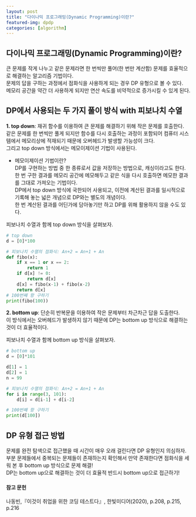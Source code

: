 ```yaml
---
layout: post
title: "다이나믹 프로그래밍(Dynamic Programming)이란?"
featured-img: dpdp
categories: [algorithm]
---
```


## 다이나믹 프로그래밍(Dynamic Programming)이란?

큰 문제를 작게 나누고 같은 문제라면 한 번씩만 풀어(한 번만 계산함) 문제를 효율적으로 해결하는 알고리즘 기법이다.  
문제의 답을 구하는 과정에서 점화식을 사용하게 되는 경우 DP 유형으로 볼 수 있다.  
메모리 공간을 약간 더 사용하게 되지만 연산 속도를 비약적으로 증가시킬 수 있게 된다.

## DP에서 사용되는 두 가지 풀이 방식 with 피보나치 수열

**1. top down**: 재귀 함수를 이용하여 큰 문제를 해결하기 위해 작은 문제를 호출한다.  
 같은 문제를 한 번씩만 풀게 되지만 함수를 다시 호출하는 과정이 포함되어 컴퓨터 시스템에서 메모리상에 적재되기 때문에 오버헤드가 발생할 가능성이 크다.  
 그리고 top down 방식에서는 메모이제이션 기법이 사용된다.

- 메모이제이션 기법이란?  
  DP를 구현하는 방법 중 한 종류로서 값을 저장하는 방법으로, 캐싱이라고도 한다.  
  한 번 구한 결과를 메모리 공간에 메모해두고 같은 식을 다시 호출하면 메모한 결과를 그대로 가져오는 기법이다.  
  DP에서 top down 방식에 국한되어 사용되고, 이전에 계산된 결과를 일시적으로 기록해 놓는 넓은 개념으로 DP와는 별도의 개념이다.  
  한 번 계산된 결과를 어딘가에 담아놓기만 하고 DP를 위해 활용하지 않을 수도 있다.

피보나치 수열과 함께 top down 방식을 살펴보자.

```python
# top down
d = [0]*100

# 피보나치 수열의 점화식: An+2 = An+1 + An
def fibo(x):
    if x == 1 or x == 2:
        return 1
    if d[x] != 0:
        return d[x]
    d[x] = fibo(x-1) + fibo(x-2)
    return d[x]
# 100번째 항 구하기
print(fibo(100))
```

**2. bottom up**: 단순히 반복문을 이용하여 작은 문제부터 차근차근 답을 도출한다.  
 이 방식에서는 오버헤드가 발생하지 않기 때문에 DP는 bottom up 방식으로 해결하는 것이 더 효율적이다.

피보나치 수열과 함께 bottom up 방식을 살펴보자.

```python
# bottom up
d = [0]*101

d[1] = 1
d[2] = 1
n = 99

# 피보나치 수열의 점화식: An+2 = An+1 + An
for i in range(3, 101):
    d[i] = d[i-1] + d[i-2]

# 100번째 항 구하기
print(d[100])
```

## DP 유형 접근 방법

문제를 완전 탐색으로 접근했을 때 시간이 매우 오래 걸린다면 DP 유형인지 의심하자.  
부분 문제들에서 중복되는 문제들이 존재하는지 확인해서 만약 존재한다면 점화식을 세워 본 후 bottom up 방식으로 문제 해결!  
DP는 bottom up으로 해결하는 것이 더 효율적 반드시 bottom up으로 접근하기!

#### 참고 문헌

나동빈,『이것이 취업을 위한 코딩 테스트다』, 한빛미디어(2020), p.208, p.215, p.216
